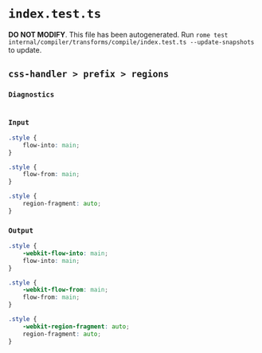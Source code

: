 # `index.test.ts`

**DO NOT MODIFY**. This file has been autogenerated. Run `rome test internal/compiler/transforms/compile/index.test.ts --update-snapshots` to update.

## `css-handler > prefix > regions`

### `Diagnostics`

```css

```

### `Input`

```css
.style {
	flow-into: main;
}

.style {
	flow-from: main;
}

.style {
	region-fragment: auto;
}

```

### `Output`

```css
.style {
	-webkit-flow-into: main;
	flow-into: main;
}

.style {
	-webkit-flow-from: main;
	flow-from: main;
}

.style {
	-webkit-region-fragment: auto;
	region-fragment: auto;
}

```
